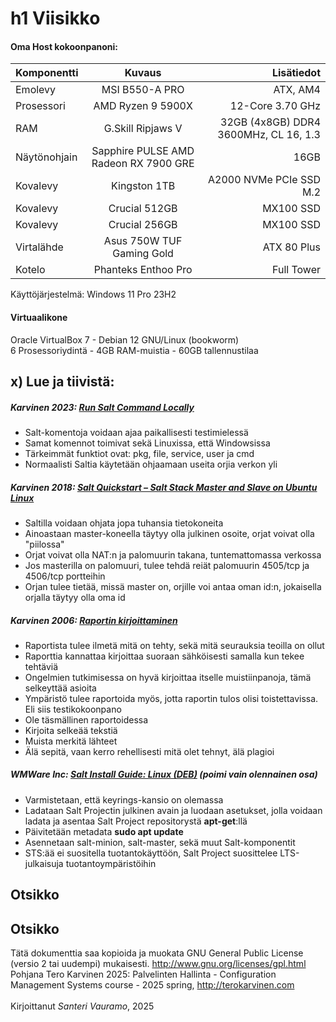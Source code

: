 # h1 Viisikko

#### Oma Host kokoonpanoni:

| Komponentti | Kuvaus | Lisätiedot |
| :---        |    :----:   |          ---: |
| Emolevy | MSI B550-A PRO | ATX, AM4 |
| Prosessori   | AMD Ryzen 9 5900X | 12-Core 3.70 GHz |
| RAM   | G.Skill  Ripjaws V |  32GB (4x8GB) DDR4 3600MHz, CL 16, 1.3  |
| Näytönohjain   | Sapphire PULSE AMD Radeon RX 7900 GRE        | 16GB     |
| Kovalevy   | Kingston 1TB        | A2000 NVMe PCIe SSD M.2      |
| Kovalevy   | Crucial 512GB        | MX100 SSD     |
| Kovalevy   | Crucial 256GB        | MX100 SSD     |
| Virtalähde   | Asus 750W TUF Gaming Gold        | ATX 80 Plus      |
| Kotelo   | Phanteks Enthoo Pro       |  Full Tower      |

Käyttöjärjestelmä: Windows 11 Pro 23H2

#### Virtuaalikone
Oracle VirtualBox 7 - Debian 12 GNU/Linux (bookworm)<br>
6 Prosessoriydintä - 4GB RAM-muistia - 60GB tallennustilaa

## x) Lue ja tiivistä:

##### Karvinen 2023: [Run Salt Command Locally](https://terokarvinen.com/2021/salt-run-command-locally/)
- Salt-komentoja voidaan ajaa paikallisesti testimielessä
- Samat komennot toimivat sekä Linuxissa, että Windowsissa
- Tärkeimmät funktiot ovat: pkg, file, service, user ja cmd
- Normaalisti Saltia käytetään ohjaamaan useita orjia verkon yli
##### Karvinen 2018: [Salt Quickstart – Salt Stack Master and Slave on Ubuntu Linux](https://terokarvinen.com/2018/03/28/salt-quickstart-salt-stack-master-and-slave-on-ubuntu-linux/)
- Saltilla voidaan ohjata jopa tuhansia tietokoneita
- Ainoastaan master-koneella täytyy olla julkinen osoite, orjat voivat olla "piilossa"
- Orjat voivat olla NAT:n ja palomuurin takana, tuntemattomassa verkossa
- Jos masterilla on palomuuri, tulee tehdä reiät palomuurin 4505/tcp ja 4506/tcp portteihin
- Orjan tulee tietää, missä master on, orjille voi antaa oman id:n, jokaisella orjalla täytyy olla oma id
##### Karvinen 2006: [Raportin kirjoittaminen](https://terokarvinen.com/2006/06/04/raportin-kirjoittaminen-4/)
- Raportista tulee ilmetä mitä on tehty, sekä mitä seurauksia teoilla on ollut
- Raporttia kannattaa kirjoittaa suoraan sähköisesti samalla kun tekee tehtäviä
- Ongelmien tutkimisessa on hyvä kirjoittaa itselle muistiinpanoja, tämä selkeyttää asioita
- Ympäristö tulee raportoida myös, jotta raportin tulos olisi toistettavissa. Eli siis testikokoonpano
- Ole täsmällinen raportoidessa
- Kirjoita selkeää tekstiä
- Muista merkitä lähteet
- Älä sepitä, vaan kerro rehellisesti mitä olet tehnyt, älä plagioi
##### WMWare Inc: [Salt Install Guide: Linux (DEB)](https://docs.saltproject.io/salt/install-guide/en/latest/topics/install-by-operating-system/linux-deb.html) (poimi vain olennainen osa)
- Varmistetaan, että keyrings-kansio on olemassa
- Ladataan Salt Projectin julkinen avain ja luodaan asetukset, jolla voidaan ladata ja asentaa Salt Project repositorystä **apt-get**:llä
- Päivitetään metadata **sudo apt update**
- Asennetaan salt-minion, salt-master, sekä muut Salt-komponentit
- STS:ää ei suositella tuotantokäyttöön, Salt Project suosittelee LTS-julkaisuja tuotantoympäristöihin

## Otsikko




## Otsikko




Tätä dokumenttia saa kopioida ja muokata GNU General Public License (versio 2 tai uudempi) mukaisesti. http://www.gnu.org/licenses/gpl.html<br>
Pohjana Tero Karvinen 2025: Palvelinten Hallinta - Configuration Management Systems course - 2025 spring, http://terokarvinen.com<br><br>
Kirjoittanut <em>Santeri Vauramo</em>, 2025
